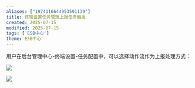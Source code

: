 ```yaml
---
aliases: ["1974116644953591139"]
title: 终端设置任务管理上报任务触发
created: 2025-07-15
modified: 2025-07-15
tags: ['ESB中心']
theme: ESB中心
---
```


用户在后台管理中心-终端设置-任务配置中，可以选择动作流作为上报处理方式：

![](3d3d6b5fe47b90d3346638d579858f1c.jpg)

![](2ae4cee4ad727d80e0864e3c987d7b01.jpg)